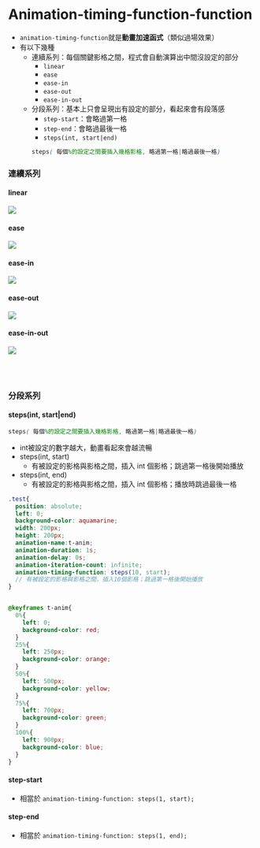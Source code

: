 # Animation-timing-function-function

* ``` animation-timing-function ```就是**動畫加速函式**（類似過場效果）
* 有以下幾種
  * 連續系列：每個關鍵影格之間，程式會自動演算出中間沒設定的部分
    * ``` linear ```
    * ``` ease ```
    * ``` ease-in ```
    * ``` ease-out ```
    * ``` ease-in-out ```
  * 分段系列：基本上只會呈現出有設定的部分，看起來會有段落感
    * ``` step-start ```：會略過第一格
    * ``` step-end ```：會略過最後一格
    * ``` steps(int, start|end) ```
    ```scss
    steps( 每個%的設定之間要插入幾格影格, 略過第一格|略過最後一格)
    ```

### 連續系列
#### linear
![](https://i.imgur.com/qoGFZHZ.png)

#### ease
![](https://i.imgur.com/9aNXvw4.png)

#### ease-in
![](https://i.imgur.com/NbTuL5K.png)

#### ease-out
![](https://i.imgur.com/wqhoZGs.png)

#### ease-in-out
![](https://i.imgur.com/TL7WqfT.png)

<br><br>

### 分段系列
#### steps(int, start|end)
```scss
steps( 每個%的設定之間要插入幾格影格, 略過第一格|略過最後一格)
```
* int被設定的數字越大，動畫看起來會越流暢
* steps(int, start)
  * 有被設定的影格與影格之間，插入 int 個影格；跳過第一格後開始播放
* steps(int, end)
  * 有被設定的影格與影格之間，插入 int 個影格；播放時跳過最後一格

```scss
.test{
  position: absolute;
  left: 0;
  background-color: aquamarine;
  width: 200px;
  height: 200px;
  animation-name:t-anim;
  animation-duration: 1s;
  animation-delay: 0s;
  animation-iteration-count: infinite;
  animation-timing-function: steps(10, start);
  // 有被設定的影格與影格之間，插入10個影格；跳過第一格後開始播放
}


@keyframes t-anim{
  0%{
    left: 0;
    background-color: red;
  }
  25%{
    left: 250px;
    background-color: orange;
  }
  50%{
    left: 500px;
    background-color: yellow;
  }
  75%{
    left: 700px;
    background-color: green;
  }
  100%{
    left: 900px;
    background-color: blue;
  }
}
```

#### step-start
* 相當於 ``` animation-timing-function: steps(1, start); ```

#### step-end
* 相當於 ``` animation-timing-function: steps(1, end); ```